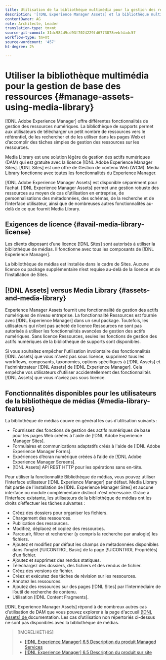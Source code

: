 ```yaml
---
title: Utilisation de la bibliothèque multimédia pour la gestion des ressources numériques de base
description: '[!DNL Experience Manager Assets] et la bibliothèque multimédia pour la gestion des fichiers.'
contentOwner: AG
role: Architecte, Leader
translation-type: tm+mt
source-git-commit: 31dc984d9cd93f7024229fd6773878eebfdadc57
workflow-type: tm+mt
source-wordcount: '457'
ht-degree: 2%

---
```



<!--

Define Media Lib
Define req for it
Define use cases
Define what is not included

-->

# Utiliser la bibliothèque multimédia pour la gestion de base des ressources {#manage-assets-using-media-library}

[!DNL Adobe Experience Manager] offre différentes fonctionnalités de gestion des ressources numériques. La bibliothèque de supports permet aux utilisateurs de télécharger un petit nombre de ressources vers le référentiel, de les rechercher et de les utiliser dans les pages Web et d’accomplir des tâches simples de gestion des ressources sur les ressources.

Media Library est une solution légère de gestion des actifs numériques (DAM) qui est gratuite avec la licence [!DNL Adobe Experience Manager Sites]. [!DNL Sites] est une offre de Gestion de contenu Web (WCM). Media Library fonctionne avec toutes les fonctionnalités du Experience Manager.

[!DNL Adobe Experience Manager Assets] est disponible séparément pour l’achat. [!DNL Experience Manager Assets] permet une gestion robuste des ressources au moyen de cas d’utilisation en entreprise, de personnalisations des métadonnées, des schémas, de la recherche et de l’interface utilisateur, ainsi que de nombreuses autres fonctionnalités au-delà de ce que fournit Media Library.

## Exigences de licence {#avail-media-library-license}

Les clients disposant d’une licence [!DNL Sites] sont autorisés à utiliser la bibliothèque de médias. Il fonctionne avec tous les composants de [!DNL Experience Manager].

La bibliothèque de médias est installée dans le cadre de Sites. Aucune licence ou package supplémentaire n’est requise au-delà de la licence et de l’installation de Sites.

## [!DNL Assets] versus Media Library  {#assets-and-media-library}

Experience Manager Assets fournit une fonctionnalité de gestion des actifs numériques de niveau entreprise. La fonctionnalité Ressources est fournie avec [!DNL Experience Manager] dans un seul package. Toutefois, les utilisateurs qui n’ont pas acheté de licence Ressources ne sont pas autorisés à utiliser les fonctionnalités avancées de gestion des actifs numériques. Sans licence Ressources, seules les fonctions de gestion des actifs numériques de la bibliothèque de supports sont disponibles.

Si vous souhaitez empêcher l&#39;utilisation involontaire des fonctionnalités [!DNL Assets] que vous n&#39;avez pas sous licence, supprimez tous les workflows, composants, taxonomies, options spécifiques à [!DNL Assets] et l&#39;administrateur [!DNL Assets] de [!DNL Experience Manager]. Cela empêche vos utilisateurs d&#39;utiliser accidentellement des fonctionnalités [!DNL Assets] que vous n&#39;aviez pas sous licence.

## Fonctionnalités disponibles pour les utilisateurs de la bibliothèque de médias {#media-library-features}

La bibliothèque de médias couvre en général les cas d’utilisation suivants :

* Fournissez des fonctions de gestion des actifs numériques de base pour les pages Web créées à l&#39;aide de [!DNL Adobe Experience Manager Sites].
* Formulaires et communications adaptatifs créés à l&#39;aide de [!DNL Adobe Experience Manager Forms].
* Expériences d’écran numérique créées à l’aide de [!DNL Adobe Experience Manager Screens].
* [!DNL Assets] API REST HTTP pour les opérations sans en-tête.

<!-- TBD: Remove this after confirmation. May need to merge this list with the list provided by PMs.

* Basic metadata properties
* Tag management
* Version control
* Static renditions
* Projects, tasks, workflow authoring
* Activity stream (timeline)
* Query Builder (API)
* Marketing Cloud integration
* User interface customization and extension
* Comments and annotation
-->

Pour utiliser la fonctionnalité Bibliothèque de médias, vous pouvez utiliser l’interface utilisateur [!DNL Experience Manager] par défaut. Media Library fait partie de l&#39;installation de [!DNL Experience Manager Sites] et aucune interface ou module complémentaire distinct n&#39;est nécessaire. Grâce à l’interface existante, les utilisateurs de la bibliothèque de médias ont les droits d’effectuer les tâches suivantes :

* Créez des dossiers pour organiser les fichiers.
* Chargement des ressources.
* Publication des ressources.
* Modifiez, déplacez et copiez des ressources.
* Parcourir, filtrer et rechercher (y compris la recherche par analogie) les fichiers.
* Ajoutez et modifiez par défaut les champs de métadonnées disponibles dans l’onglet [!UICONTROL Basic] de la page [!UICONTROL Propriétés] d’un fichier. <!-- excluding Smart Tags -->
* Ajoutez et supprimez des rendus statiques.
* Téléchargez des dossiers, des fichiers et des rendus de fichier.
* Créez des versions de fichier.
* Créez et exécutez des tâches de révision sur les ressources.
* Annotez les ressources.
* Ajoutez des ressources sur des pages [!DNL Sites] par l’intermédiaire de l’outil de recherche de contenu.
* Utilisation [!DNL Content Fragments].

<!-- TBD: Define exactly which basic Assets workflow are available for use with Media Library?
-->

[!DNL Experience Manager Assets] répond à de nombreux autres cas d’utilisation de DAM que vous pouvez explorer à la page d&#39;accueil [[!DNL Assets]  de ](https://experienceleague.adobe.com/docs/experience-manager-65/assets/home.html?lang=fr)documentation. Les cas d’utilisation non répertoriés ci-dessus ne sont pas disponibles avec la bibliothèque de médias.

>[!MORELIKETHIS]
>
>* [[!DNL Experience Manager] 6.5 Description du produit Managed Services](https://helpx.adobe.com/legal/product-descriptions/adobe-experience-manager-managed-services.html)
>* [[!DNL Experience Manager] 6.5 Description du produit sur site](https://helpx.adobe.com/legal/product-descriptions/adobe-experience-manager-on-premise.html)

